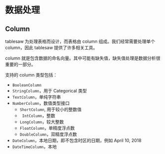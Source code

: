 # 数据处理

## Column

tablesaw 为处理表格而设计，而表格由 column 组成。我们经常需要处理单个 column，因此 tablesaw 提供了许多相关工具。

column 就是包含数据的命名向量。其中可能有缺失值，缺失值处理是数据分析很重要的一部分。

支持的 column 类型包括：

- `BooleanColumn`
- `StringColumn`，用于 Categorical 类型
- `TextColumn`，单纯字符串
- `NumberColumn`，数值类型接口
  - `ShortColumn`, 用于较小的整数值
  - ` IntColumn`，整数
  - `LongColumn`，较大整数
  - `FloatColumn`，单精度浮点数
  - `DoubleColumn`，双精度浮点数
- `DateColumn`，本地日期，即不包含时区的日期，例如  April 10, 2018
- `DateTimeColumn`，本地